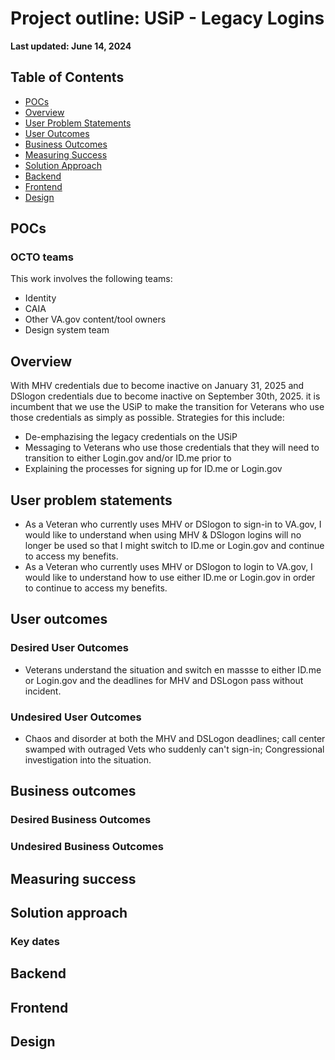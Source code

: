 # Project outline: USiP - Legacy Logins 

**Last updated: June 14, 2024**

## Table of Contents

- [POCs](#pocs)
- [Overview](#overview)
- [User Problem Statements](#user-problem-statements)
- [User Outcomes](#user-outcomes)
- [Business Outcomes](#business-outcomes)
- [Measuring Success](#measuring-success)
- [Solution Approach](#solution-approach)
- [Backend](#backend)
- [Frontend](#frontend)
- [Design](#design)

## POCs

### OCTO teams

This work involves the following teams:

- Identity
- CAIA
- Other VA.gov content/tool owners
- Design system team

## Overview
With MHV credentials due to become inactive on January 31, 2025 and DSlogon credentials due to become inactive on September 30th, 2025. it is incumbent that we use the USiP to make the transition for Veterans who use those credentials as simply as possible.  Strategies for this include:

- De-emphazising the legacy credentials on the USiP
- Messaging to Veterans who use those credentials that they will need to transition to either Login.gov and/or ID.me prior to
- Explaining the processes for signing up for ID.me or Login.gov


## User problem statements

- As a Veteran who currently uses MHV or DSlogon to sign-in to VA.gov, I would like to understand when using MHV & DSlogon logins will no longer be used so that I might switch to ID.me or Login.gov and continue to access my benefits.
- As a Veteran who currently uses MHV or DSlogon to login to VA.gov, I would like to understand how to use either ID.me or Login.gov in order to continue to access my benefits.

## User outcomes

### Desired User Outcomes
* Veterans understand the situation and switch en massse to either ID.me or Login.gov and the deadlines for MHV and DSLogon pass without incident.



### Undesired User Outcomes

* Chaos and disorder at both the MHV and DSLogon deadlines; call center swamped with outraged Vets who suddenly can't sign-in; Congressional investigation into the situation.

## Business outcomes

### Desired Business Outcomes



### Undesired Business Outcomes



## Measuring success



## Solution approach


### Key dates



## Backend
## Frontend
## Design
